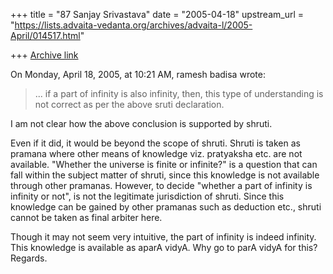 +++
title = "87 Sanjay Srivastava"
date = "2005-04-18"
upstream_url = "https://lists.advaita-vedanta.org/archives/advaita-l/2005-April/014517.html"

+++
[Archive link](https://lists.advaita-vedanta.org/archives/advaita-l/2005-April/014517.html)


On Monday, April 18, 2005, at 10:21  AM, ramesh badisa wrote:

> ... if a part of infinity is also infinity, then, this type of 
> understanding is not correct as per the above sruti declaration.

I am not clear how the above conclusion is supported by shruti.

Even if it did, it would be beyond the scope of shruti. Shruti is taken 
as pramana where other means of knowledge viz. pratyaksha etc. are not 
available. "Whether the universe is finite or infinite?" is a question 
that can fall within the subject matter of shruti, since this knowledge 
is not available through other pramanas. However, to decide "whether a 
part of infinity is infinity or not", is not the legitimate 
jurisdiction of shruti. Since this knowledge can be gained by other 
pramanas such as deduction etc., shruti cannot be taken as final 
arbiter here.

Though it may not seem very intuitive, the part of infinity is indeed 
infinity. This knowledge is available as aparA vidyA. Why go to parA 
vidyA for this?  Regards.


